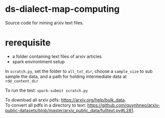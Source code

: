 # ds-dialect-map-computing

Source code for mining arxiv text files.  
# rerequisite
- a folder containing text files of arxiv articles
- spark environtment setup

In `scratch.py`, set the folder to `all_txt_dir`, choose a `sample_size` to sub sample the data, and a path for holding intermediate data at `rdd_content_dir`

To run the test:
`spark-submit scratch.py`

To download all arxiv pdfs: https://arxiv.org/help/bulk_data.  
To convert all pdfs in a directory to text: https://github.com/quynhneo/arxiv-public-datasets/blob/master/arxiv_public_data/fulltext.py#L281. 
